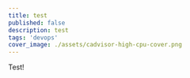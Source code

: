 ```yaml
---
title: test
published: false
description: test
tags: 'devops'
cover_image: ./assets/cadvisor-high-cpu-cover.png
---
```

Test!
